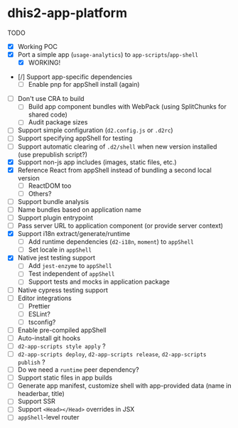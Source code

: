 # dhis2-app-platform

TODO

-   [x] Working POC
-   [x] Port a simple app (`usage-analytics`) to `app-scripts`/`app-shell`
    -   [x] WORKING!
-   [/] Support app-specific dependencies
    -   [ ] Enable pnp for appShell install (again)
-   [ ] Don't use CRA to build
    -   [ ] Build app component bundles with WebPack (using SplitChunks for shared code)
    -   [ ] Audit package sizes
-   [ ] Support simple configuration (`d2.config.js` or `.d2rc`)
-   [ ] Support specifying appShell for testing
-   [ ] Support automatic clearing of `.d2/shell` when new version installed (use prepublish script?)
-   [x] Support non-js app includes (images, static files, etc.)
-   [x] Reference React from appShell instead of bundling a second local version
    -   [ ] ReactDOM too
    -   [ ] Others?
-   [ ] Support bundle analysis
-   [ ] Name bundles based on application name
-   [ ] Support plugin entrypoint
-   [ ] Pass server URL to application component (or provide server context)
-   [x] Support i18n extract/generate/runtime
    -   [ ] Add runtime dependencies (`d2-i18n`, `moment`) to `appShell`
    -   [ ] Set locale in `appShell`
-   [x] Native jest testing support
    -   [ ] Add `jest-enzyme` to `appShell`
    -   [ ] Test independent of `appShell`
    -   [ ] Support tests and mocks in application package
-   [ ] Native cypress testing support
-   [ ] Editor integrations
    -   [ ] Prettier
    -   [ ] ESLint?
    -   [ ] tsconfig?
-   [ ] Enable pre-compiled appShell
-   [ ] Auto-install git hooks
-   [ ] `d2-app-scripts style apply` ?
-   [ ] `d2-app-scripts deploy`, `d2-app-scripts release`, `d2-app-scripts publish` ?
-   [ ] Do we need a `runtime` peer dependency?
-   [ ] Support static files in app builds
-   [ ] Generate app manifest, customize shell with app-provided data (name in headerbar, title)
-   [ ] Support SSR
-   [ ] Support `<Head></Head>` overrides in JSX
-   [ ] `appShell`-level router

